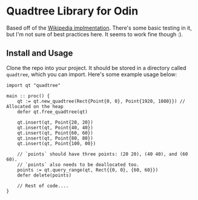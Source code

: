 # Quadtree Library for Odin

Based off of the [Wikipedia implmentation](https://en.wikipedia.org/wiki/Quadtree). There's some basic testing in it, but I'm not sure of best practices here. It seems to work
fine though :).

## Install and Usage

Clone the repo into your project. It should be stored in a directory called `quadtree`, which you can import. Here's some example usage below:

```odin
import qt "quadtree"

main :: proc() {
	qt := qt.new_quadtree(Rect{Point{0, 0}, Point{1920, 1080}}) // Allocated on the heap
	defer qt.free_quadtree(qt)

	qt.insert(qt, Point{20, 20})
	qt.insert(qt, Point{40, 40})
	qt.insert(qt, Point{60, 60})
	qt.insert(qt, Point{80, 80})
	qt.insert(qt, Point{100, 00})

	// `points` should have three points: (20 20), (40 40), and (60 60).
	// `points` also needs to be deallocated too.
	points := qt.query_range(qt, Rect{{0, 0}, {60, 60}})
	defer delete(points)

	// Rest of code....
}
```
